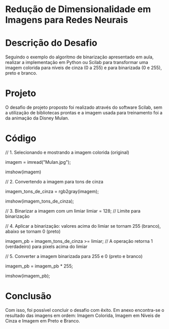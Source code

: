 # Redução de Dimensionalidade em Imagens para Redes Neurais

# Descrição do Desafio

Seguindo o exemplo do algoritmo de binarização apresentado em aula, realizar a implementação em Python ou Scilab para transformar uma imagem colorida para níveis de cinza (0 a 255) e para binarizada (0 e 255), preto e branco.

# Projeto

O desafio de projeto proposto foi realizado através do software Scilab, sem a utilização de bibliotecas prontas e a imagem usada para treinamento foi a da animação da Disney Mulan.

# Código

// 1. Selecionando e mostrando a imagem colorida (original)

imagem = imread("Mulan.jpg");

imshow(imagem)

// 2. Convertendo a imagem para tons de cinza

imagem_tons_de_cinza = rgb2gray(imagem);

imshow(imagem_tons_de_cinza);

// 3. Binarizar a imagem com um limiar
limiar = 128;  // Limite para binarização

// 4. Aplicar a binarização: valores acima do limiar se tornam 255 (branco), abaixo se tornam 0 (preto)

imagem_pb = imagem_tons_de_cinza >= limiar;  // A operação retorna 1 (verdadeiro) para pixels acima do limiar

// 5. Converter a imagem binarizada para 255 e 0 (preto e branco)

imagem_pb = imagem_pb * 255;

imshow(imagem_pb);

# Conclusão

Com isso, foi possível concluir o desafio com êxito.
Em anexo encontra-se o resultado das imagens em ordem: Imagem Colorida, Imagem em Níveis de Cinza e Imagem em Preto e Branco.
